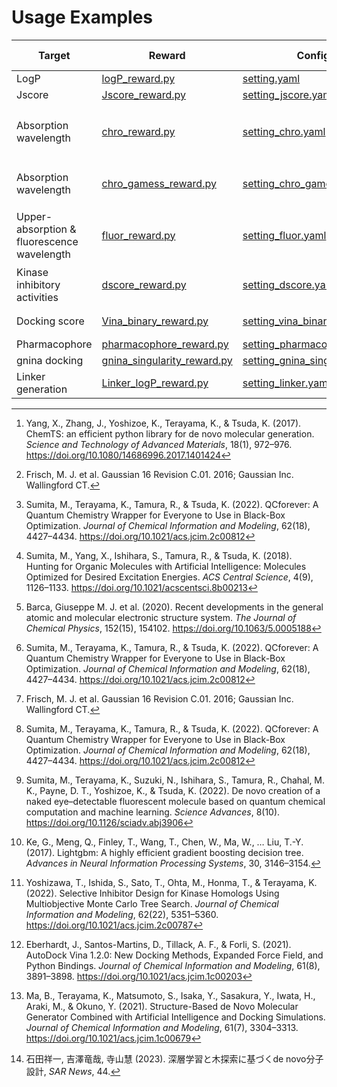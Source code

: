 # Usage Examples

|Target|Reward|Config|Additional requirement|Ref.|
|---|---|---|---|---|
|LogP|[logP_reward.py][r1]|[setting.yaml][c1]|-|-|
|Jscore|[Jscore_reward.py][r2]|[setting_jscore.yaml][c2]|-|[^2]|
|Absorption wavelength|[chro_reward.py][r3]|[setting_chro.yaml][c3]|Gaussian 16[^3]<br> via QCforever[^10]|[^4]|
|Absorption wavelength|[chro_gamess_reward.py][r4]|[setting_chro_gamess.yaml][c4]|GAMESS 2022.2[^12] via QCforever[^10]||
|Upper-absorption & fluorescence<br> wavelength|[fluor_reward.py][r5]|[setting_fluor.yaml][c5]|Gaussian 16[^3]<br> via QCforever[^10]|[^5]|
|Kinase inhibitory activities|[dscore_reward.py][r6]|[setting_dscore.yaml][c6]|LightGBM[^6]|[^7]|
|Docking score|[Vina_binary_reward.py][r7]|[setting_vina_binary.yaml][c7]|AutoDock Vina[^8]|[^9]|
|Pharmacophore|[pharmacophore_reward.py][r8]|[setting_pharmacophore.yaml][c8]|-|[^11]|
|gnina docking|[gnina_singularity_reward.py][r9]|[setting_gnina_singularity.yaml][c9]|-|-|
|Linker generation|[Linker_logP_reward.py][r10]|[setting_linker.yaml][c10]|-|-|

[^2]: Yang, X., Zhang, J., Yoshizoe, K., Terayama, K., & Tsuda, K. (2017). ChemTS: an efficient python library for de novo molecular generation. <i>Science and Technology of Advanced Materials</i>, 18(1), 972–976. https://doi.org/10.1080/14686996.2017.1401424
[^3]: Frisch, M. J. et al. Gaussian 16 Revision C.01. 2016; Gaussian Inc. Wallingford CT.
[^4]: Sumita, M., Yang, X., Ishihara, S., Tamura, R., & Tsuda, K. (2018). Hunting for Organic Molecules with Artificial Intelligence: Molecules Optimized for Desired Excitation Energies. <i>ACS Central Science</i>, 4(9), 1126–1133. https://doi.org/10.1021/acscentsci.8b00213
[^5]: Sumita, M., Terayama, K., Suzuki, N., Ishihara, S., Tamura, R., Chahal, M. K., Payne, D. T., Yoshizoe, K., & Tsuda, K. (2022). De novo creation of a naked eye–detectable fluorescent molecule based on quantum chemical computation and machine learning. <i>Science Advances</i>, 8(10). https://doi.org/10.1126/sciadv.abj3906
[^6]: Ke, G., Meng, Q., Finley, T., Wang, T., Chen, W., Ma, W., … Liu, T.-Y. (2017). Lightgbm: A highly efficient gradient boosting decision tree. <i>Advances in Neural Information Processing Systems</i>, 30, 3146–3154.
[^7]: Yoshizawa, T., Ishida, S., Sato, T., Ohta, M., Honma, T., & Terayama, K. (2022). Selective Inhibitor Design for Kinase Homologs Using Multiobjective Monte Carlo Tree Search. <i>Journal of Chemical Information and Modeling</i>, 62(22), 5351–5360. https://doi.org/10.1021/acs.jcim.2c00787
[^8]: Eberhardt, J., Santos-Martins, D., Tillack, A. F., & Forli, S. (2021). AutoDock Vina 1.2.0: New Docking Methods, Expanded Force Field, and Python Bindings. <i>Journal of Chemical Information and Modeling</i>, 61(8), 3891–3898. https://doi.org/10.1021/acs.jcim.1c00203
[^9]: Ma, B., Terayama, K., Matsumoto, S., Isaka, Y., Sasakura, Y., Iwata, H., Araki, M., & Okuno, Y. (2021). Structure-Based de Novo Molecular Generator Combined with Artificial Intelligence and Docking Simulations. <i>Journal of Chemical Information and Modeling</i>, 61(7), 3304–3313. https://doi.org/10.1021/acs.jcim.1c00679
[^10]: Sumita, M., Terayama, K., Tamura, R., & Tsuda, K. (2022). QCforever: A Quantum Chemistry Wrapper for Everyone to Use in Black-Box Optimization. <i>Journal of Chemical Information and Modeling</i>, 62(18), 4427–4434. https://doi.org/10.1021/acs.jcim.2c00812
[^11]: 石田祥一, 吉澤竜哉, 寺山慧 (2023). 深層学習と木探索に基づくde novo分子設計, <i>SAR News</i>, 44.
[^12]: Barca, Giuseppe M. J. et al. (2020). Recent developments in the general atomic and molecular electronic structure system. <i>The Journal of Chemical Physics</i>, 152(15), 154102. https://doi.org/10.1063/5.0005188

[r1]: https://github.com/molecule-generator-collection/ChemTSv2/blob/master/reward/logP_reward.py
[r2]: https://github.com/molecule-generator-collection/ChemTSv2/blob/master/reward/Jscore_reward.py
[r3]: https://github.com/molecule-generator-collection/ChemTSv2/blob/master/reward/chro_reward.py
[r4]: https://github.com/molecule-generator-collection/ChemTSv2/blob/master/reward/chro_gamess_reward.py
[r5]: https://github.com/molecule-generator-collection/ChemTSv2/blob/master/reward/fluor_reward.py
[r6]: https://github.com/molecule-generator-collection/ChemTSv2/blob/master/reward/dscore_reward.py
[r7]: https://github.com/molecule-generator-collection/ChemTSv2/blob/master/reward/Vina_binary_reward.py
[r8]: https://github.com/molecule-generator-collection/ChemTSv2/blob/master/reward/pharmacophore_reward.py
[r9]: https://github.com/molecule-generator-collection/ChemTSv2/blob/master/reward/gnina_singularity_reward.py
[r10]: https://github.com/molecule-generator-collection/ChemTSv2/blob/master/reward/Linker_logP_reward.py

[c1]: https://github.com/molecule-generator-collection/ChemTSv2/blob/master/config/setting.yaml
[c2]: https://github.com/molecule-generator-collection/ChemTSv2/blob/master/config/setting_jscore.yaml
[c3]: https://github.com/molecule-generator-collection/ChemTSv2/blob/master/config/setting_chro.yaml
[c4]: https://github.com/molecule-generator-collection/ChemTSv2/blob/master/config/setting_chro_gamess.yaml
[c5]: https://github.com/molecule-generator-collection/ChemTSv2/blob/master/config/setting_fluor.yaml
[c6]: https://github.com/molecule-generator-collection/ChemTSv2/blob/master/config/setting_dscore.yaml
[c7]: https://github.com/molecule-generator-collection/ChemTSv2/blob/master/config/setting_vina_binary.yaml
[c8]: https://github.com/molecule-generator-collection/ChemTSv2/blob/master/config/setting_pharmacophore.yaml
[c9]: https://github.com/molecule-generator-collection/ChemTSv2/blob/master/config/setting_gnina_singularity.yaml
[c10]: https://github.com/molecule-generator-collection/ChemTSv2/blob/master/config/setting_linker.yaml
